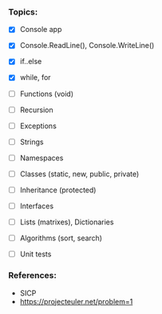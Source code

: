 ### Topics:
- [x] Console app
- [x] Console.ReadLine(), Console.WriteLine()
- [x] if..else
- [x] while, for
- [ ] Functions (void)
- [ ] Recursion
- [ ] Exceptions
- [ ] Strings
- [ ] Namespaces
- [ ] Classes (static, new, public, private)
- [ ] Inheritance (protected)
- [ ] Interfaces
- [ ] Lists (matrixes), Dictionaries
- [ ] Algorithms (sort, search)
- [ ] Unit tests



### References:
* SICP
* https://projecteuler.net/problem=1
